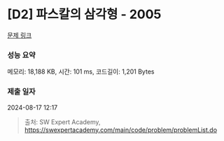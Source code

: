 # [D2] 파스칼의 삼각형 - 2005 

[문제 링크](https://swexpertacademy.com/main/code/problem/problemDetail.do?contestProbId=AV5P0-h6Ak4DFAUq) 

### 성능 요약

메모리: 18,188 KB, 시간: 101 ms, 코드길이: 1,201 Bytes

### 제출 일자

2024-08-17 12:17



> 출처: SW Expert Academy, https://swexpertacademy.com/main/code/problem/problemList.do